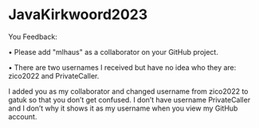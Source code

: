 # JavaKirkwoord2023
You Feedback:

• Please add "mlhaus" as a collaborator on your GitHub project.

• There are two usernames I received but have no idea who they are: zico2022 and PrivateCaller.

I added you as my collaborator and changed username from zico2022 to gatuk so that you don’t get confused. 
I don’t have username PrivateCaller and I don’t why it shows it as my username when you view my GitHub account.
